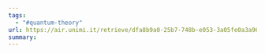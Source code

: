 ```yaml
---
tags:
  - "#quantum-theory"
url: https://air.unimi.it/retrieve/dfa8b9a0-25b7-748b-e053-3a05fe0a3a96/PhysRevA.95.062101.pdf
summary:
---
```

